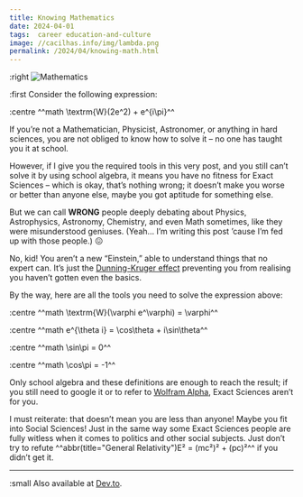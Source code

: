 ```yaml
---
title: Knowing Mathematics
date: 2024-04-01
tags:  career education-and-culture
image: //cacilhas.info/img/lambda.png
permalink: /2024/04/knowing-math.html
---
```

[Dev.to]: https://dev.to/cacilhas/knowing-mathematics-53ol
[Dunning-Kruger effect]: https://www.abebooks.com/9786130693619/DunningKruger-Effect-6130693613/plp
[image]: {{image}}
[Wolfram Alpha]: https://www.wolframalpha.com/

:right ![Mathematics][image]

:first Consider the following expression:

:centre ^^math \textrm{W}(2e^2) + e^{i\pi}^^

If you’re not a Mathematician, Physicist, Astronomer, or anything in hard
sciences, you are not obliged to know how to solve it – no one has taught you it
at school.

However, if I give you the required tools in this very post, and you still can’t
solve it by using school algebra, it means you have no fitness for Exact
Sciences – which is okay, that’s nothing wrong; it doesn’t make you worse or
better than anyone else, maybe you got aptitude for something else.

But we can call **WRONG** people deeply debating about Physics, Astrophysics,
Astronomy, Chemistry, and even Math sometimes, like they were misunderstood
geniuses. (Yeah… I’m writing this post ’cause I’m fed up with those people.) 😖

No, kid! You aren’t a new “Einstein,” able to understand things that no expert
can. It’s just the [Dunning-Kruger effect][] preventing you from realising you
haven’t gotten even the basics.

By the way, here are all the tools you need to solve the expression above:

:centre ^^math \textrm{W}(\varphi e^\varphi) = \varphi^^

:centre ^^math e^{\theta i} = \cos\theta + i\sin\theta^^

:centre ^^math \sin\pi = 0^^

:centre ^^math \cos\pi = -1^^

Only school algebra and these definitions are enough to reach the result; if you
still need to google it or to refer to [Wolfram Alpha][], Exact Sciences aren’t
for you.

I must reiterate: that doesn’t mean you are less than anyone! Maybe you fit into
Social Sciences! Just in the same way some Exact Sciences people are fully
witless when it comes to politics and other social subjects. Just don’t try to
refute ^^abbr(title="General Relativity")E² = (mc²)² + (pc)²^^ if you didn’t get
it.

-----

:small Also available at [Dev.to][].
